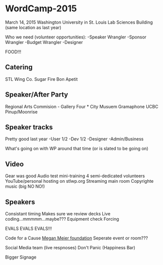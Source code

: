 WordCamp-2015
=============
March 14, 2015
Washington University in St. Louis
Lab Sciences Building (same location as last year)

Who we need (volunteer opportunities):
-Speaker Wrangler
-Sponsor Wrangler
-Budget Wrangler
-Designer


FOOD!!!

Catering
--------
STL Wing Co.
Sugar Fire
Bon Apetit

Speaker/After Party
--------------------
Regional Arts Commision - Gallery Four *
City Musuem
Gramaphone
UCBC
Pinup/Moonrise

Speaker tracks
--------------
Pretty good last year
-User 1/2
-Dev 1/2
-Designer
-Admin/Business

What's going on with WP around that time (or is slated to be going on)

Video
-----
Gear was good
Audio test
mini-training
4 semi-dedicated volunteers
YouTube/personal hosting on stlwp.org
Streaming main room
Copyrighte music (big NO NO!)

Speakers
--------
Consistant timing
Makes sure we review decks
Live coding...mmmmm...maybe???
Equipment check
Forcing

EVALS EVALS EVALS!!!

Code for a Cause
[Megan Meier foundation](http://www.meganmeierfoundation.org/)
Seperate event or room???

Social Media team (live respnoses)
Don't Panic (Happiness Bar)

Bigger Signage
